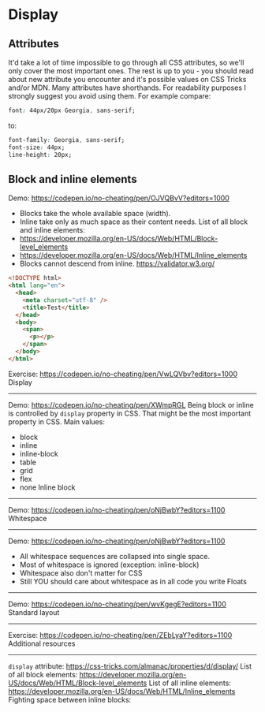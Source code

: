 # Display

## Attributes

It'd take a lot of time impossible to go through all CSS attributes, so we'll
only cover the most important ones. The rest is up to you - you should read
about new attribute you encounter and it's possible values on CSS Tricks and/or
MDN.
Many attributes have shorthands. For readability purposes I strongly suggest you
avoid using them. For example compare:

```css
font: 44px/20px Georgia, sans-serif;
```

to:

```css
font-family: Georgia, sans-serif;
font-size: 44px;
line-height: 20px;
```

## Block and inline elements

Demo: https://codepen.io/no-cheating/pen/OJVQBvV?editors=1000

- Blocks take the whole available space (width).
- Inline take only as much space as their content needs.
  List of all block and inline elements:
- https://developer.mozilla.org/en-US/docs/Web/HTML/Block-level_elements
- https://developer.mozilla.org/en-US/docs/Web/HTML/Inline_elements
- Blocks cannot descend from inline.
  https://validator.w3.org/

```html
<!DOCTYPE html>
<html lang="en">
  <head>
    <meta charset="utf-8" />
    <title>Test</title>
  </head>
  <body>
    <span>
      <p></p>
    </span>
  </body>
</html>
```

Exercise: https://codepen.io/no-cheating/pen/VwLQVbv?editors=1000
Display

---

Demo: https://codepen.io/no-cheating/pen/XWmpRGL
Being block or inline is controlled by `display` property in CSS. That might
be the most important property in CSS.
Main values:

- block
- inline
- inline-block
- table
- grid
- flex
- none
  Inline block

---

Demo: https://codepen.io/no-cheating/pen/oNjBwbY?editors=1100
Whitespace

---

Demo: https://codepen.io/no-cheating/pen/oNjBwbY?editors=1100

- All whitespace sequences are collapsed into single space.
- Most of whitespace is ignored (exception: inline-block)
- Whitespace also don't matter for CSS
- Still YOU should care about whitespace as in all code you write
  Floats

---

Demo: https://codepen.io/no-cheating/pen/wvKgegE?editors=1100
Standard layout

---

Exercise: https://codepen.io/no-cheating/pen/ZEbLyaY?editors=1100
Additional resources

---

`display` attribute:
https://css-tricks.com/almanac/properties/d/display/
List of all block elements:
https://developer.mozilla.org/en-US/docs/Web/HTML/Block-level_elements
List of all inline elements:
https://developer.mozilla.org/en-US/docs/Web/HTML/Inline_elements
Fighting space between inline blocks:
